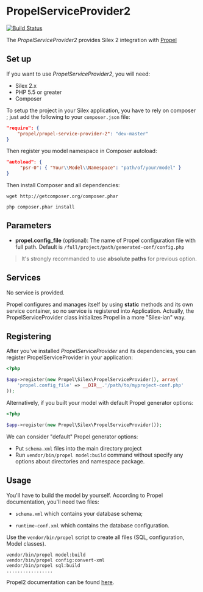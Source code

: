 PropelServiceProvider2
=====================

[![Build Status](https://secure.travis-ci.org/propelorm/PropelServiceProvider2.png)](http://travis-ci.org/propelorm/PropelServiceProvider2)

The *PropelServiceProvider2* provides Silex 2 integration with [Propel](https://github.com/propelorm/Propel2)

Set up
------

If you want to use *PropelServiceProvider2*, you will need:

  * Silex 2.x
  * PHP 5.5 or greater
  * Composer

To setup the project in your Silex application, you have to rely on composer ;
just add the following to your `composer.json` file:

``` json
"require": {
    "propel/propel-service-provider-2": "dev-master"
}
```

Then register you model namespace in Composer autoload:

``` json
"autoload": {
     "psr-0": { "Your\\Model\\Namespace": "path/of/your/model" }
}
```

Then install Composer and all dependencies:

    wget http://getcomposer.org/composer.phar

    php composer.phar install
    

Parameters
----------

* **propel.config_file** (optional): The name of Propel configuration file with full path.
  Default is `/full/project/path/generated-conf/config.php`


> It's strongly recommanded to use **absolute paths** for previous option.


Services
--------

No service is provided.

Propel configures and manages itself by using **static** methods and its own service container, so no service is registered into Application.
Actually, the PropelServiceProvider class initializes Propel in a more "Silex-ian" way.


Registering
-----------

After you've installed *PropelServiceProvider* and its dependencies, you can register PropelServiceProvider in your application:

``` php
<?php

$app->register(new Propel\Silex\PropelServiceProvider(), array(
    'propel.config_file' => __DIR__.'/path/to/myproject-conf.php'
));
```

Alternatively, if you built your model with default Propel generator options:

``` php
<?php

$app->register(new Propel\Silex\PropelServiceProvider());
```


We can consider "default" Propel generator options:

* Put `schema.xml` files into the main directory project
* Run `vendor/bin/propel model:build` command without specify any options about directories and namespace package.


Usage
-----

You'll have to build the model by yourself. According to Propel documentation, you'll need two files:

* `schema.xml` which contains your database schema;

* `runtime-conf.xml` which contains the database configuration.


Use the `vendor/bin/propel` script to create all files (SQL, configuration, Model classes).

    vendor/bin/propel model:build
    vendor/bin/propel config:convert-xml
    vendor/bin/propel sql:build
    .................

Propel2 documentation can be found [here](http://github.com/propelorm/Propel2/documentation).
